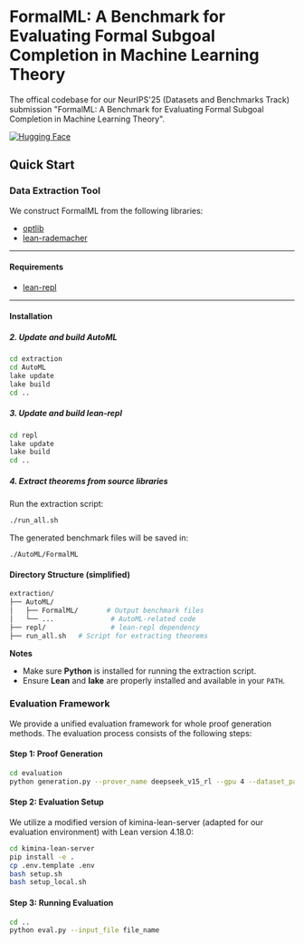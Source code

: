 # FormalML: A Benchmark for Evaluating Formal Subgoal Completion in Machine Learning Theory

The offical codebase for our NeurIPS'25 (Datasets and Benchmarks Track) submission "FormalML: A Benchmark for Evaluating Formal Subgoal Completion in Machine Learning Theory".


[![Hugging Face](https://img.shields.io/badge/Hugging%20Face-FormalML-yellow.svg)](https://huggingface.co/datasets/zzhisthebest/LeanBenchmark)
## Quick Start
### Data Extraction Tool 

We construct FormalML from the following libraries:

- [optlib](https://github.com/Lizn-zn/optlib)  
- [lean-rademacher](https://github.com/njuyxw/lean-rademacher)

---

#### Requirements

- [lean-repl](https://github.com/leanprover-community/repl)

---

#### Installation

##### 2. Update and build AutoML

```bash
cd extraction
cd AutoML
lake update
lake build
cd ..
```

##### 3. Update and build lean-repl

```bash
cd repl
lake update
lake build
cd ..
```
##### 4. Extract theorems from source libraries
Run the extraction script:
```bash
./run_all.sh
```
The generated benchmark files will be saved in:
```
./AutoML/FormalML
```

#### Directory Structure (simplified)

```bash
extraction/
├── AutoML/
│   ├── FormalML/       # Output benchmark files
│   └── ...              # AutoML-related code
├── repl/                # lean-repl dependency
├── run_all.sh   # Script for extracting theorems
```

**Notes**

- Make sure **Python** is installed for running the extraction script.
- Ensure **Lean** and **lake** are properly installed and available in your `PATH`.

### Evaluation Framework

We provide a unified evaluation framework for whole proof generation methods. The evaluation process consists of the following steps:

#### Step 1: Proof Generation
```bash
cd evaluation
python generation.py --prover_name deepseek_v15_rl --gpu 4 --dataset_path "zzhisthebest/LeanBenchmark" --n 32
```

#### Step 2: Evaluation Setup
We utilize a modified version of kimina-lean-server (adapted for our evaluation environment) with Lean version 4.18.0:
```bash
cd kimina-lean-server
pip install -e .
cp .env.template .env
bash setup.sh 
bash setup_local.sh
```

#### Step 3: Running Evaluation
```bash
cd ..
python eval.py --input_file file_name
```

